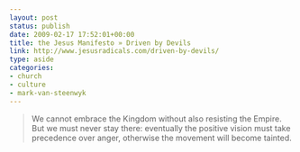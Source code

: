 ```yaml
---
layout: post
status: publish
date: 2009-02-17 17:52:01+00:00
title: the Jesus Manifesto » Driven by Devils
link: http://www.jesusradicals.com/driven-by-devils/
type: aside
categories:
- church
- culture
- mark-van-steenwyk
---
```


> We cannot embrace the Kingdom without also resisting the Empire. But we must never stay there: eventually the positive vision must take precedence over anger, otherwise the movement will become tainted.
